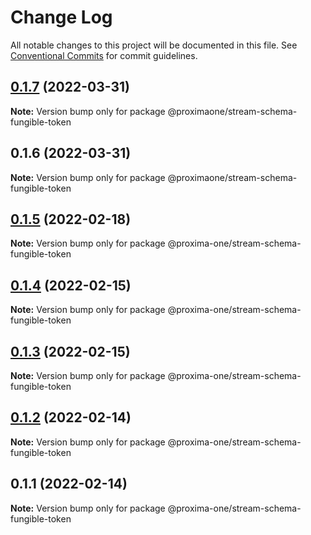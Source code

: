 # Change Log

All notable changes to this project will be documented in this file.
See [Conventional Commits](https://conventionalcommits.org) for commit guidelines.

## [0.1.7](https://github.com/proxima-one/proxima-npm/compare/@proximaone/stream-schema-fungible-token@0.1.6...@proximaone/stream-schema-fungible-token@0.1.7) (2022-03-31)

**Note:** Version bump only for package @proximaone/stream-schema-fungible-token





## 0.1.6 (2022-03-31)

**Note:** Version bump only for package @proximaone/stream-schema-fungible-token





## [0.1.5](https://github.com/proxima-one/proxima-npm/compare/@proxima-one/stream-schema-fungible-token@0.1.4...@proxima-one/stream-schema-fungible-token@0.1.5) (2022-02-18)

**Note:** Version bump only for package @proxima-one/stream-schema-fungible-token





## [0.1.4](https://github.com/proxima-one/proxima-npm/compare/@proxima-one/stream-schema-fungible-token@0.1.3...@proxima-one/stream-schema-fungible-token@0.1.4) (2022-02-15)

**Note:** Version bump only for package @proxima-one/stream-schema-fungible-token





## [0.1.3](https://github.com/proxima-one/proxima-npm/compare/@proxima-one/stream-schema-fungible-token@0.1.2...@proxima-one/stream-schema-fungible-token@0.1.3) (2022-02-15)

**Note:** Version bump only for package @proxima-one/stream-schema-fungible-token





## [0.1.2](https://github.com/proxima-one/proxima-npm/compare/@proxima-one/stream-schema-fungible-token@0.1.1...@proxima-one/stream-schema-fungible-token@0.1.2) (2022-02-14)

**Note:** Version bump only for package @proxima-one/stream-schema-fungible-token





## 0.1.1 (2022-02-14)

**Note:** Version bump only for package @proxima-one/stream-schema-fungible-token

